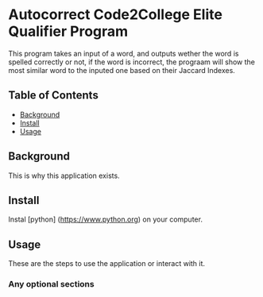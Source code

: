 # Autocorrect Code2College Elite Qualifier Program
This program takes an input of a word, and outputs wether the word is spelled correctly or not, if the word is incorrect, the prograam will show the most similar word to the inputed one based on their Jaccard Indexes.
## Table of Contents
- [Background](#background)
- [Install](#install)
- [Usage](#usage)
## Background
This is why this application exists.
## Install
Instal [python] (https://www.python.org) on your computer.
## Usage
These are the steps to use the application or interact with it.
### Any optional sections
